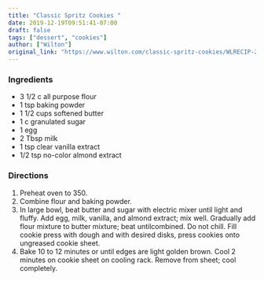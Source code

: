 ```yaml
---
title: "Classic Spritz Cookies "
date: 2019-12-19T09:51:41-07:00
draft: false
tags: ["dessert", "cookies"]
author: ["Wilton"]
original_link: "https://www.wilton.com/classic-spritz-cookies/WLRECIP-25.html"
---
```


### Ingredients
- 3 1/2 c all purpose flour
- 1 tsp baking powder
- 1 1/2 cups softened butter
- 1 c granulated sugar
- 1 egg
- 2 Tbsp milk
- 1 tsp clear vanilla extract
- 1/2 tsp no-color almond extract

### Directions
1. Preheat oven to 350.
1. Combine flour and baking powder.
1. In large bowl, beat butter and sugar with electric mixer until light and fluffy. Add egg, milk, vanilla, and almond extract; mix well. Gradually add flour mixture to butter mixture; beat untilcombined. Do not chill. Fill cookie press with dough and with desired disks, press cookies onto ungreased cookie sheet.
1. Bake 10 to 12 minutes or until edges are light golden brown. Cool 2 minutes on cookie sheet on cooling rack. Remove from sheet; cool completely.

